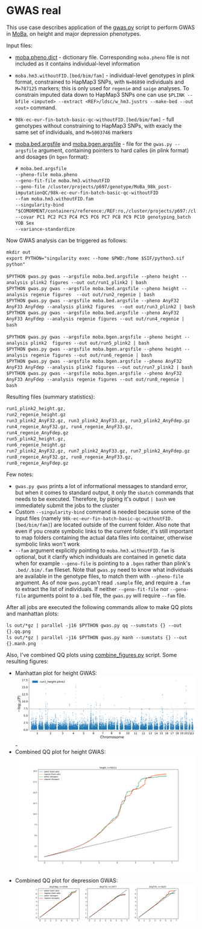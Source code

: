 # GWAS real

This use case describes application of the [gwas.py](../scripts/gwas/gwas.py) script to perform GWAS in [MoBa](https://github.com/norment/moba), on height and major depression phenotypes.

Input files:

* [moba.pheno.dict](gwas_real/moba.pheno.dict) - dictionary file. Corresponding ``moba.pheno`` file is not included as it contains individual-level information
* ``moba.hm3.withoutFID.[bed/bim/fam]`` - individual-level genotypes in plink format, constrained to HapMap3 SNPs, with ``N=86890`` individuals and ``M=787125`` markers; this is only used for ``regenie`` and ``saige`` analyses. To constrain imputed data down to HapMap3 SNPs one can use ``$PLINK --bfile <imputed> --extract <REF>/ldsc/w_hm3.justrs --make-bed --out <out>`` command.
* ``98k-ec-eur-fin-batch-basic-qc-withoutFID.[bed/bim/fam]`` - full genotypes without constraining to HapMap3 SNPs, with exacly the same set of individuals, and ``M=5003746`` markers
* [moba.bed.argsfile](gwas_real/moba.bed.argsfile) and [moba.bgen.argsfile](gwas_real/moba.bgen.argsfile) - file for the ``gwas.py --argsfile`` argument, containing pointers to hard calles (in plink format) and dosages (in ``bgen`` format):

  ```
  # moba.bed.argsfile
  --pheno-file moba.pheno
  --geno-fit-file moba.hm3.withoutFID
  --geno-file /cluster/projects/p697/genotype/MoBa_98k_post-imputationQC/98k-ec-eur-fin-batch-basic-qc-withoutFID
  --fam moba.hm3.withoutFID.fam
  --singularity-bind "$COMORMENT/containers/reference:/REF:ro,/cluster/projects/p697:/cluster/projects/p697"
  --covar PC1 PC2 PC3 PC4 PC5 PC6 PC7 PC8 PC9 PC10 genotyping_batch YOB Sex
  --variance-standardize
  ```

Now GWAS analysis  can be triggered as follows:

```
mkdir out
export PYTHON="singularity exec --home $PWD:/home $SIF/python3.sif python"

$PYTHON gwas.py gwas --argsfile moba.bed.argsfile --pheno height --analysis plink2 figures --out out/run1_plink2 | bash
$PYTHON gwas.py gwas --argsfile moba.bed.argsfile --pheno height --analysis regenie figures  --out out/run2_regenie | bash
$PYTHON gwas.py gwas --argsfile moba.bed.argsfile --pheno AnyF32 AnyF33 AnyFdep --analysis plink2 figures  --out out/run3_plink2 | bash
$PYTHON gwas.py gwas --argsfile moba.bed.argsfile --pheno AnyF32 AnyF33 AnyFdep --analysis regenie figures --out out/run4_regenie | bash

$PYTHON gwas.py gwas --argsfile moba.bgen.argsfile --pheno height --analysis plink2  figures --out out/run5_plink2 | bash
$PYTHON gwas.py gwas --argsfile moba.bgen.argsfile --pheno height --analysis regenie figures --out out/run6_regenie | bash
$PYTHON gwas.py gwas --argsfile moba.bgen.argsfile --pheno AnyF32 AnyF33 AnyFdep --analysis plink2 figures --out out/run7_plink2 | bash
$PYTHON gwas.py gwas --argsfile moba.bgen.argsfile --pheno AnyF32 AnyF33 AnyFdep --analysis regenie figures --out out/run8_regenie | bash
```

Resulting files (summary statistics):

```
run1_plink2_height.gz, 
run2_regenie_height.gz
run3_plink2_AnyF32.gz, run3_plink2_AnyF33.gz, run3_plink2_AnyFdep.gz
run4_regenie_AnyF32.gz, run4_regenie_AnyF33.gz, run4_regenie_AnyFdep.gz
run5_plink2_height.gz, 
run6_regenie_height.gz
run7_plink2_AnyF32.gz, run7_plink2_AnyF33.gz, run7_plink2_AnyFdep.gz
run8_regenie_AnyF32.gz, run8_regenie_AnyF33.gz, run8_regenie_AnyFdep.gz
```

Few notes:

* ``gwas.py gwas`` prints a lot of informational messages to standard error, but when it comes to standard output, it only the ``sbatch`` commands that needs to be executed. Therefore, by piping it's output ``| bash`` we immediately submit the jobs to the cluster
* Custom ``--singularity-bind`` command is needed because some of the input files (namely ``98k-ec-eur-fin-batch-basic-qc-withoutFID.[bed/bim/fam]``) are located outside of the current folder. Also note that even if you create symbolic links to the current folder, it's still important to map folders containing the actual data files into container, otherwise symbolic links won't work
* ``--fam`` argument explicitly pointing to ``moba.hm3.withoutFID.fam`` is optional, but it clarify which individuals are contained in genetic data when for example ``--geno-file`` is pointing to a ``.bgen`` rather than plink's ``.bed/.bim/.fam`` fileset. Note that ``gwas.py`` need to know what individuals are available in the genotype files, to match them with ``--pheno-file`` argument. As of now ``gwas.py``can't read ``.sample`` file, and require a ``.fam`` to extract the list of individuals. If neither ``--geno-fit-file`` nor ``--geno-file`` arguments point to a ``.bed`` file, the ``gwas.py`` will require ``--fam`` file.

After all jobs are executed the following commands allow to make QQ plots and manhattan plots:

```
ls out/*gz | parallel -j16 $PYTHON gwas.py qq --sumstats {} --out {}.qq.png
ls out/*gz | parallel -j16 $PYTHON gwas.py manh --sumstats {} --out {}.manh.png
```

Also, I've combined QQ plots using [combine_figures.py](out/combine_figures.py) script.
Some resulting figures:

* Manhattan plot for height GWAS:
  ![run1_height.plink2.gz.manh.png](gwas_real/run1_height.plink2.gz.manh.png) -  
* Combined QQ plot for height GWAS:
  ![height.qq.png](gwas_real/height.qq.png)
* Combined QQ plot for depression GWAS:
  ![dep.qq.png](gwas_real/dep.qq.png)
